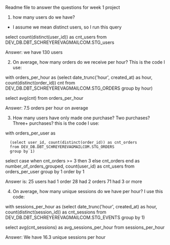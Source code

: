 Readme file to answer the questions for week 1 project

1) how many users do we have?
  - I assume we mean distinct users, so I run this query
  
  select count(distinct(user_id)) as cnt_users
  from DEV_DB.DBT_SCHREYEREVAGMAILCOM.STG_users
  
  Answer: we have 130 users

2) On average, how many orders do we receive per hour?
  This is the code I use:
  
  with orders_per_hour as 
  (select date_trunc('hour', created_at) as hour, count(distinct(order_id)) cnt
  from DEV_DB.DBT_SCHREYEREVAGMAILCOM.STG_ORDERS
  group by hour)

  select avg(cnt) 
  from orders_per_hour
  
  Answer: 7.5 orders per hour on average
  
3) How many users have only made one purchase? Two purchases? Three+ purchases?
this is the code I use:

  with orders_per_user as

      (select user_id, count(distinct(order_id)) as cnt_orders
      from DEV_DB.DBT_SCHREYEREVAGMAILCOM.STG_ORDERS
      group by 1)

  select 
      case when cnt_orders >= 3 then 3 else cnt_orders end as number_of_orders_grouped,
      count(user_id) as cnt_users
  from orders_per_user
  group by 1
  order by 1

Answer is: 
25 users had 1 order
28 had 2 orders
71 had 3 or more

4) On average, how many unique sessions do we have per hour?
I use this code:

  with sessions_per_hour as 
    (select date_trunc('hour', created_at) as hour, count(distinct(session_id)) as cnt_sessions
    from DEV_DB.DBT_SCHREYEREVAGMAILCOM.STG_EVENTS
    group by 1)
    
 select avg(cnt_sessions) as avg_sessions_per_hour
 from sessions_per_hour
 
 Answer: We have 16.3 unique sessions per hour
  
  
